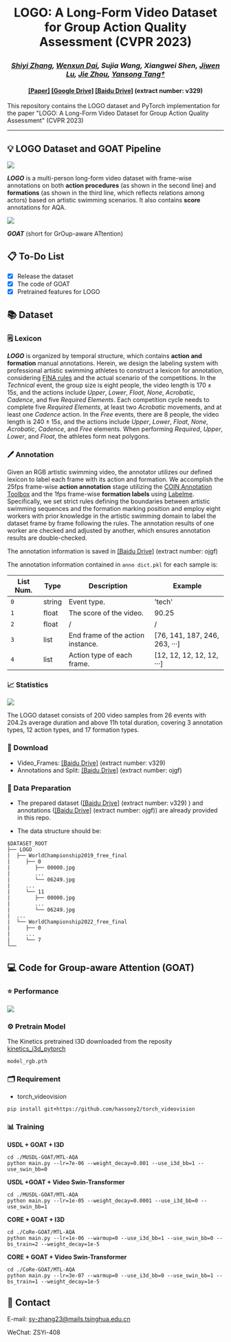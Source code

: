 # <p align="center">LOGO: A Long-Form Video Dataset for Group Action Quality Assessment (CVPR 2023)</p>
### <p align="center">*[Shiyi Zhang](https://shiyi-zh0408.github.io/), [Wenxun Dai](https://github.com/Dai-Wenxun), Sujia Wang, Xiangwei Shen, [Jiwen Lu](http://ivg.au.tsinghua.edu.cn/Jiwen_Lu/), [Jie Zhou](https://scholar.google.com/citations?user=6a79aPwAAAAJ&hl=en&authuser=1), [Yansong Tang†](https://andytang15.github.io/)*</p>

#### <p align="center">[[Paper]](https://openaccess.thecvf.com/content/CVPR2023/papers/Zhang_LOGO_A_Long-Form_Video_Dataset_for_Group_Action_Quality_Assessment_CVPR_2023_paper.pdf) [[Google Drive]](https://drive.google.com/file/d/1-MpOQSo72TZhoTzr8bqviDezi-ge7o6V/view?usp=drive_link) [[Baidu Drive]](https://pan.baidu.com/s/1GNi_ZcbSq6oi2SEX_iuFwA?pwd=v329) (extract number: v329)</p>

This repository contains the LOGO dataset and PyTorch implementation for the paper "LOGO: A Long-Form Video Dataset for Group Action Quality Assessment" (CVPR 2023)

---

## 💡 LOGO Dataset and GOAT Pipeline

![](./assets/LOGO_overview.png)

***LOGO*** is a multi-person long-form video dataset with frame-wise annotations on both **action procedures** (as shown in the second line) and **formations** (as shown in the third line, which reflects relations among actors) based on artistic swimming scenarios. It also contains **score** annotations for AQA.



![](./assets/GOAT.png)

 ***GOAT*** (short for GrOup-aware ATtention)

## 📋 To-Do List

- [x] Release the dataset
- [x] The code of GOAT
- [x] Pretrained features for LOGO

## :books: Dataset

### 🗒️ Lexicon

***LOGO*** is organized by temporal structure, which contains **action and formation** manual annotations. Herein, we design the labeling system with professional artistic swimming athletes to construct a lexicon for annotation, considering [FINA rules](https://www.worldaquatics.com/artistic-swimming/rules) and the actual scenario of the competitions. In the *Technical* event, the group size is eight people, the video length is $170±15s$, and the actions include *Upper*, *Lower*, *Float*, *None*, *Acrobatic*, *Cadence*, and five *Required Elements*. Each competition cycle needs to complete five *Required Elements*, at least two *Acrobatic* movements, and at least one *Cadence* action. In the *Free* events, there are 8 people, the video length is $240±15s$, and the actions include *Upper*, *Lower*, *Float*, *None*, *Acrobatic*, *Cadence*, and *Free* elements. When performing *Required*, *Upper*, *Lower*, and *Float*, the athletes form neat polygons.

### :pen: Annotation

Given an RGB artistic swimming video, the annotator utilizes our defined lexicon to label each frame with its action and formation. We accomplish the 25fps frame-wise **action annotation** stage utilizing the [COIN Annotation Toolbox](https://github.com/coin-dataset/annotation-tool) and the 1fps frame-wise **formation labels** using [Labelme](https://github.com/wkentaro/labelme). Specifically, we set strict rules defining the boundaries between artistic swimming sequences and the formation marking position and employ eight workers with prior knowledge in the artistic swimming domain to label the dataset frame by frame following the rules. The annotation results of one worker are checked and adjusted by another, which ensures annotation results are double-checked. 

The annotation information is saved in [[Baidu Drive]](https://pan.baidu.com/s/1UwlGzCeq_UjY0GbOnaHXxw?pwd=ojgf) (extract number: ojgf)

The annotation information contained in `anno dict.pkl` for each sample is:

| List Num. | Type   | Description                       | Example                       |
| --------- | ------ | --------------------------------- | ----------------------------- |
| `0`       | string | Event type.                       | 'tech'                        |
| `1`       | float  | The score of the video.           | 90.25                         |
| `2`       | float  | /                                 | /                             |
| `3`       | list   | End frame of the action instance. | [76, 141, 187, 246, 263, ···] |
| `4`       | list   | Action type of each frame.        | [12, 12, 12, 12, 12, ···]     |

### :chart_with_upwards_trend: Statistics

![](./assets/dataset_comparison.png)

The LOGO dataset consists of 200 video samples from 26 events with 204.2s average duration and above 11h total duration, covering 3 annotation types, 12 action types, and 17 formation types.

### 💾 Download

- Video_Frames:  [[Baidu Drive]](https://pan.baidu.com/s/1GNi_ZcbSq6oi2SEX_iuFwA?pwd=v329) (extract number: v329) 
- Annotations and Split: [[Baidu Drive]](https://pan.baidu.com/s/1UwlGzCeq_UjY0GbOnaHXxw?pwd=ojgf) (extract number: ojgf)

### :notebook: Data Preparation

- The prepared dataset ([[Baidu Drive]](https://pan.baidu.com/s/1GNi_ZcbSq6oi2SEX_iuFwA?pwd=v329) (extract number: v329) ) and annotations ([[Baidu Drive]](https://pan.baidu.com/s/1UwlGzCeq_UjY0GbOnaHXxw?pwd=ojgf) (extract number: ojgf)) are already provided in this repo. 

- The data structure should be:

```
$DATASET_ROOT
├── LOGO
|  ├── WorldChampionship2019_free_final
|     ├── 0
|        ├── 00000.jpg
|        ...
|        └── 06249.jpg
|     ...
|     └── 11
|        ├── 00000.jpg
|        ...
|        └── 06249.jpg
|  ...
|  └── WorldChampionship2022_free_final
|     ├── 0
|     ...
|     └── 7 
└──
```

### 

## 💻 Code for Group-aware Attention (GOAT)

### ⭐️ Performance

![](./assets/AQA.png)

### ⚙️ Pretrain Model

The Kinetics pretrained I3D downloaded from the reposity [kinetics_i3d_pytorch](https://github.com/hassony2/kinetics_i3d_pytorch/blob/master/model/model_rgb.pth)

```
model_rgb.pth
```

### 🗂️ Requirement

- torch_videovision

```
pip install git+https://github.com/hassony2/torch_videovision
```

### 📊 Training

**USDL + GOAT + I3D**

```
cd ./MUSDL-GOAT/MTL-AQA
python main.py --lr=7e-06 --weight_decay=0.001 --use_i3d_bb=1 --use_swin_bb=0
```

**USDL +GOAT + Video Swin-Transformer**

```
cd ./MUSDL-GOAT/MTL-AQA
python main.py --lr=1e-05 --weight_decay=0.0001 --use_i3d_bb=0 --use_swin_bb=1
```

**CORE + GOAT + I3D**

```
cd ./CoRe-GOAT/MTL-AQA
python main.py --lr=1e-06 --warmup=0 --use_i3d_bb=1 --use_swin_bb=0 --bs_train=2 --weight_decay=1e-5
```

**CORE + GOAT + Video Swin-Transformer**

```
cd ./CoRe-GOAT/MTL-AQA
python main.py --lr=3e-07 --warmup=0 --use_i3d_bb=0 --use_swin_bb=1 --bs_train=1 --weight_decay=1e-5
```

## 📧 **Contact**

E-mail:  [sy-zhang23@mails.tsinghua.edu.cn](mailto:sy-zhang23@mails.tsinghua.edu.cn)

WeChat: ZSYi-408
